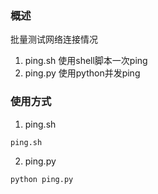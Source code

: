 ### 概述
批量测试网络连接情况
1. ping.sh 使用shell脚本一次ping
2. ping.py 使用python并发ping
### 使用方式
1. ping.sh
```
ping.sh
```
2. ping.py
```
python ping.py
```
